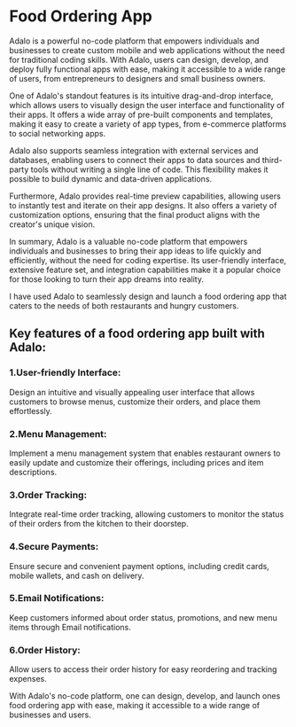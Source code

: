 # Food Ordering App

Adalo is a powerful no-code platform that empowers individuals and businesses to create custom mobile and web applications without the need for traditional coding skills. With Adalo, users can design, develop, and deploy fully functional apps with ease, making it accessible to a wide range of users, from entrepreneurs to designers and small business owners.

One of Adalo's standout features is its intuitive drag-and-drop interface, which allows users to visually design the user interface and functionality of their apps. It offers a wide array of pre-built components and templates, making it easy to create a variety of app types, from e-commerce platforms to social networking apps.

Adalo also supports seamless integration with external services and databases, enabling users to connect their apps to data sources and third-party tools without writing a single line of code. This flexibility makes it possible to build dynamic and data-driven applications.

Furthermore, Adalo provides real-time preview capabilities, allowing users to instantly test and iterate on their app designs. It also offers a variety of customization options, ensuring that the final product aligns with the creator's unique vision.

In summary, Adalo is a valuable no-code platform that empowers individuals and businesses to bring their app ideas to life quickly and efficiently, without the need for coding expertise. Its user-friendly interface, extensive feature set, and integration capabilities make it a popular choice for those looking to turn their app dreams into reality.

I have used Adalo to seamlessly design and launch a food ordering app that caters to the needs of both restaurants and hungry customers.

## Key features of a food ordering app built with Adalo:

### 1.User-friendly Interface: 
Design an intuitive and visually appealing user interface that allows customers to browse menus, customize their orders, and place them effortlessly.

### 2.Menu Management: 
Implement a menu management system that enables restaurant owners to easily update and customize their offerings, including prices and item descriptions.

### 3.Order Tracking: 
Integrate real-time order tracking, allowing customers to monitor the status of their orders from the kitchen to their doorstep.

### 4.Secure Payments: 
Ensure secure and convenient payment options, including credit cards, mobile wallets, and cash on delivery.

### 5.Email Notifications: 
Keep customers informed about order status, promotions, and new menu items through Email notifications.

### 6.Order History: 
Allow users to access their order history for easy reordering and tracking expenses.

With Adalo's no-code platform, one can design, develop, and launch ones food ordering app with ease, making it accessible to a wide range of businesses and users.
